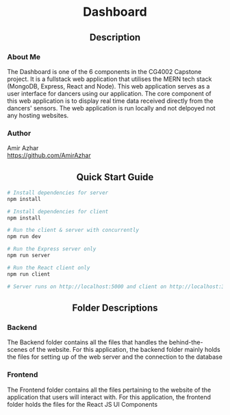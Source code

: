 <h1 align="center">Dashboard</h1>

<h2 align="center">Description</h2>

### About Me
The Dashboard is one of the 6 components in the CG4002 Capstone project. It is a fullstack web application that utilises the MERN tech stack (MongoDB, Express, React and Node). This web application serves as a user interface for dancers using our application. The core component of this web application is to display real time data received directly from the dancers' sensors. The web application is run locally and not delpoyed not any hosting websites.

### Author 
Amir Azhar </br>
https://github.com/AmirAzhar

<h2 align="center">Quick Start Guide</h2>

```bash
# Install dependencies for server
npm install

# Install dependencies for client
npm install

# Run the client & server with concurrently
npm run dev

# Run the Express server only
npm run server

# Run the React client only
npm run client

# Server runs on http://localhost:5000 and client on http://localhost:3000
```
<h2 align="center">Folder Descriptions</h2>

### Backend
The Backend folder contains all the files that handles the behind-the-scenes of the website. For this application, the backend folder mainly holds the files for setting up of the web server and the connection to the database

### Frontend
The Frontend folder contains all the files pertaining to the website of the application that users will interact with. For this application, the frontend folder holds the files for the React JS UI Components

